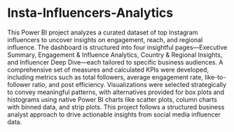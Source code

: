 # Insta-Influencers-Analytics
This Power BI project analyzes a curated dataset of top Instagram influencers to uncover insights on engagement, reach, and regional influence. The dashboard is structured into four insightful pages—Executive Summary, Engagement & Influence Analytics, Country & Regional Insights, and Influencer Deep Dive—each tailored to specific business audiences. A comprehensive set of measures and calculated KPIs were developed, including metrics such as total followers, average engagement rate, like-to-follower ratio, and post efficiency. Visualizations were selected strategically to convey meaningful patterns, with alternatives provided for box plots and histograms using native Power BI charts like scatter plots, column charts with binned data, and strip plots. This project follows a structured business analyst approach to drive actionable insights from social media influencer data.
